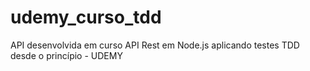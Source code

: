 # udemy_curso_tdd
API desenvolvida em curso API Rest em Node.js aplicando testes TDD desde o princípio - UDEMY
